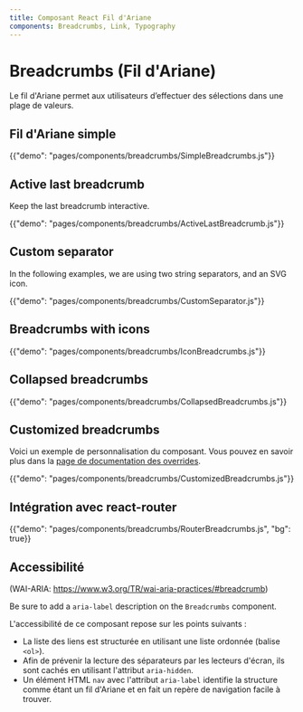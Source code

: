 ```yaml
---
title: Composant React Fil d'Ariane
components: Breadcrumbs, Link, Typography
---
```


# Breadcrumbs (Fil d'Ariane)

<p class="description">Le fil d'Ariane permet aux utilisateurs d’effectuer des sélections dans une plage de valeurs.</p>

## Fil d'Ariane simple

{{"demo": "pages/components/breadcrumbs/SimpleBreadcrumbs.js"}}

## Active last breadcrumb

Keep the last breadcrumb interactive.

{{"demo": "pages/components/breadcrumbs/ActiveLastBreadcrumb.js"}}

## Custom separator

In the following examples, we are using two string separators, and an SVG icon.

{{"demo": "pages/components/breadcrumbs/CustomSeparator.js"}}

## Breadcrumbs with icons

{{"demo": "pages/components/breadcrumbs/IconBreadcrumbs.js"}}

## Collapsed breadcrumbs

{{"demo": "pages/components/breadcrumbs/CollapsedBreadcrumbs.js"}}

## Customized breadcrumbs

Voici un exemple de personnalisation du composant. Vous pouvez en savoir plus dans la [page de documentation des overrides](/customization/components/).

{{"demo": "pages/components/breadcrumbs/CustomizedBreadcrumbs.js"}}

## Intégration avec react-router

{{"demo": "pages/components/breadcrumbs/RouterBreadcrumbs.js", "bg": true}}

## Accessibilité

(WAI-ARIA: https://www.w3.org/TR/wai-aria-practices/#breadcrumb)

Be sure to add a `aria-label` description on the `Breadcrumbs` component.

L'accessibilité de ce composant repose sur les points suivants :

- La liste des liens est structurée en utilisant une liste ordonnée (balise `<ol>`).
- Afin de prévenir la lecture des séparateurs par les lecteurs d'écran, ils sont cachés en utilisant l'attribut `aria-hidden`.
- Un élément HTML `nav` avec l'attribut `aria-label` identifie la structure comme étant un fil d'Ariane et en fait un repère de navigation facile à trouver.